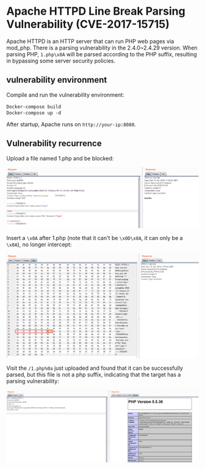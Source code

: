 # Apache HTTPD Line Break Parsing Vulnerability (CVE-2017-15715)

Apache HTTPD is an HTTP server that can run PHP web pages via mod_php. There is a parsing vulnerability in the 2.4.0~2.4.29 version. When parsing PHP, `1.php\x0A` will be parsed according to the PHP suffix, resulting in bypassing some server security policies.

## vulnerability environment

Compile and run the vulnerability environment:

```
Docker-compose build
Docker-compose up -d
```

After startup, Apache runs on `http://your-ip:8080`.

## Vulnerability recurrence

Upload a file named 1.php and be blocked:

![](1.png)

Insert a `\x0A` after 1.php (note that it can't be `\x0D\x0A`, it can only be a `\x0A`), no longer intercept:

![](2.png)

Visit the `/1.php%0a` just uploaded and found that it can be successfully parsed, but this file is not a php suffix, indicating that the target has a parsing vulnerability:

![](3.png)